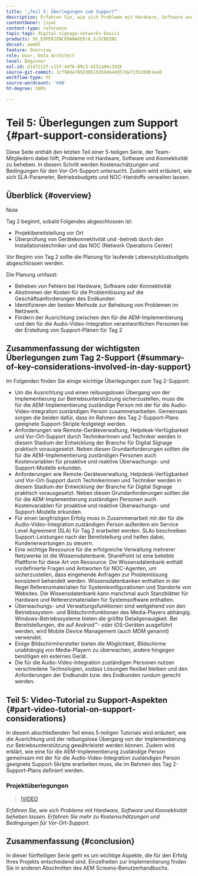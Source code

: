 ```yaml
---
title: '„Teil 5: Überlegungen zum Support“'
description: Erfahren Sie, wie sich Probleme mit Hardware, Software und Konnektivität beheben lassen. Erfahren Sie mehr zu Kostenschätzungen und Bedingungen für Vor-Ort-Support. Zudem wird erläutert, wie sich SLA-Parameter, Betriebsbudgets und NOC-Handoffs verwalten lassen.
contentOwner: jsyal
content-type: reference
topic-tags: digital-signage-networks-basics
products: SG_EXPERIENCEMANAGER/6.5/SCREENS
docset: aem65
feature: Overview
role: User, Data Architect
level: Beginner
exl-id: d1472137-c15f-44fb-89c3-d251a06c392b
source-git-commit: 1cf90de7892d051b2b94b4dd57de7135269b1ee8
workflow-type: ht
source-wordcount: '608'
ht-degree: 100%

---
```


# Teil 5: Überlegungen zum Support {#part-support-considerations}

Diese Seite enthält den letzten Teil einer 5-teiligen Serie, der Team-Mitgliedern dabei hilft, Probleme mit Hardware, Software und Konnektivität zu beheben. In diesem Schritt werden Kostenschätzungen und Bedingungen für den Vor-Ort-Support untersucht. Zudem wird erläutert, wie sich SLA-Parameter, Betriebsbudgets und NOC-Handoffs verwalten lassen.

## Überblick {#overview}

>[!NOTE]
>
>Tag 2 beginnt, sobald Folgendes abgeschlossen ist:
>
>* Projektbereitstellung vor Ort
>* Überprüfung von Gerätekonnektivität und -betrieb durch den Installationstechniker und das NOC (Network Operations Center)
>
>Vor Beginn von Tag 2 sollte die Planung für laufende Lebenszyklusbudgets abgeschlossen werden.

Die Planung umfasst:

* Beheben von Fehlern bei Hardware, Software oder Konnektivität
* Abstimmen der Kosten für die Problemlösung auf die Geschäftsanforderungen des Endkunden
* Identifizieren der besten Methode zur Behebung von Problemen im Netzwerk.
* Fördern der Ausrichtung zwischen den für die AEM-Implementierung und den für die Audio-Video-Integration verantwortlichen Personen bei der Erstellung von Support-Plänen für Tag 2

## Zusammenfassung der wichtigsten Überlegungen zum Tag 2-Support {#summary-of-key-considerations-involved-in-day-support}

Im Folgenden finden Sie einige wichtige Überlegungen zum Tag 2-Support:

* Um die Ausrichtung und einen reibungslosen Übergang von der Implementierung zur Betriebsunterstützung sicherzustellen, muss die für die AEM-Implementierung zuständige Person mit der für die Audio-Video-Integration zuständigen Person zusammenarbeiten. Gemeinsam sorgen die beiden dafür, dass im Rahmen des Tag 2-Support-Plans geeignete Support-Skripte festgelegt werden.
* Anforderungen wie Remote-Geräteverwaltung, Helpdesk-Verfügbarkeit und Vor-Ort-Support durch Technikerinnen und Techniker werden in diesem Stadium der Entwicklung der Branche für Digital Signage praktisch vorausgesetzt. Neben diesen Grundanforderungen sollten die für die AEM-Implementierung zuständigen Personen auch Kostenvariablen für proaktive und reaktive Überwachungs- und Support-Modelle erkunden.
* Anforderungen wie Remote-Geräteverwaltung, Helpdesk-Verfügbarkeit und Vor-Ort-Support durch Technikerinnen und Techniker werden in diesem Stadium der Entwicklung der Branche für Digital Signage praktisch vorausgesetzt. Neben diesen Grundanforderungen sollten die für die AEM-Implementierung zuständigen Personen auch Kostenvariablen für proaktive und reaktive Überwachungs- und Support-Modelle erkunden.
* Für einen langfristigen Erfolg muss in Zusammenarbeit mit der für die Audio-Video-Integration zuständigen Person außerdem ein Service Level Agreement (SLA) für Tag 2 erarbeitet werden. SLAs beschreiben Support-Leistungen nach der Bereitstellung und helfen dabei, Kundenerwartungen zu steuern.
* Eine wichtige Ressource für die erfolgreiche Verwaltung mehrerer Netzwerke ist die Wissensdatenbank. SharePoint ist eine beliebte Plattform für diese Art von Ressource. Die Wissensdatenbank enthält vordefinierte Fragen und Antworten für NOC-Agenten, um sicherzustellen, dass eingehende Anfragen zur Problemlösung konsistent behandelt werden. Wissensdatenbanken enthalten in der Regel Referenzmaterialien für Systemkonfigurationen und Standorte von Websites. Die Wissensdatenbank kann manchmal auch Stanzblätter für Hardware und Referenzmaterialien für Systemsoftware enthalten.
* Überwachungs- und Verwaltungsfunktionen sind weitgehend von den Betriebssystem- und Bildschirmfunktionen des Media-Players abhängig. Windows-Betriebssysteme bieten die größte Detailgenauigkeit. Bei Bereitstellungen, die auf Android™- oder iOS-Geräten ausgeführt werden, wird Mobile Device Management (auch MDM genannt) verwendet.
* Einige Bildschirmhersteller bieten die Möglichkeit, Bildschirme unabhängig von Media-Playern zu überwachen, andere hingegen benötigen ein externes Gerät.
* Die für die Audio-Video-Integration zuständigen Personen nutzen verschiedene Technologien, sodass Lösungen flexibel bleiben und den Anforderungen der Endkundin bzw. des Endkunden rundum gerecht werden.

## Teil 5: Video-Tutorial zu Support-Aspekten {#part-video-tutorial-on-support-considerations}

In diesem abschließenden Teil eines 5-teiligen Tutorials wird erläutert, wie die Ausrichtung und der reibungslose Übergang von der Implementierung zur Betriebsunterstützung gewährleistet werden können. Zudem wird erklärt, wie eine für die AEM-Implementierung zuständige Person gemeinsam mit der für die Audio-Video-Integration zuständigen Person geeignete Support-Skripte erarbeiten muss, die im Rahmen des Tag 2-Support-Plans definiert werden.

### Projektüberlegungen

>[!VIDEO](https://video.tv.adobe.com/v/28383)

*Erfahren Sie, wie sich Probleme mit Hardware, Software und Konnektivität beheben lassen. Erfahren Sie mehr zu Kostenschätzungen und Bedingungen für Vor-Ort-Support.*

## Zusammenfassung {#conclusion}

In dieser fünfteiligen Serie geht es um wichtige Aspekte, die für den Erfolg Ihres Projekts entscheidend sind. Einzelheiten zur Implementierung finden Sie in anderen Abschnitten des AEM Screens-Benutzerhandbuchs.

